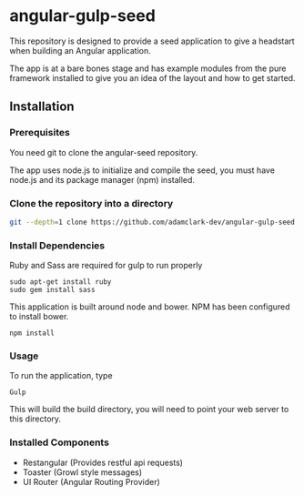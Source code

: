 angular-gulp-seed
=================

This repository is designed to provide a seed application to give a headstart when building an Angular application.

The app is at a bare bones stage and has example modules from the pure framework installed to give you an idea of the layout and how to get started.

## Installation 

### Prerequisites

You need git to clone the angular-seed repository.

The app uses node.js to initialize and compile the seed, you must have node.js and
its package manager (npm) installed.

### Clone the repository into a directory

```bash
git --depth=1 clone https://github.com/adamclark-dev/angular-gulp-seed.git .
```

### Install Dependencies

Ruby and Sass are required for gulp to run properly

```
sudo apt-get install ruby
sudo gem install sass
```

This application is built around node and bower. NPM has been configured to install bower.

```
npm install
```

### Usage

To run the application, type

```
Gulp
```
This will build the build directory, you will need to point your web server to this directory.

### Installed Components

- Restangular (Provides restful api requests)
- Toaster (Growl style messages)
- UI Router (Angular Routing Provider)